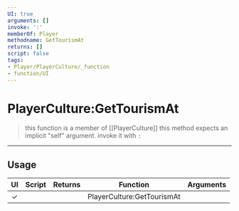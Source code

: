 ```yaml
---
UI: true
arguments: []
invoke: ':'
memberOf: Player
methodname: GetTourismAt
returns: []
script: false
tags:
- Player/PlayerCulture/_function
- function/UI
---
```

# PlayerCulture:GetTourismAt
> this function is a member of [[PlayerCulture]]
> this method expects an implicit "self" argument. invoke it with `:`
-----
## Usage
|  UI | Script | Returns | Function | Arguments |
|:---:|:------:|-------:|:--------:|:---------|
|✓| ||PlayerCulture:GetTourismAt||
